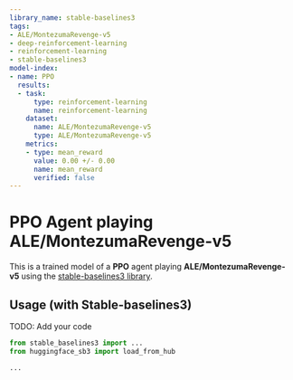 ```yaml
---
library_name: stable-baselines3
tags:
- ALE/MontezumaRevenge-v5
- deep-reinforcement-learning
- reinforcement-learning
- stable-baselines3
model-index:
- name: PPO
  results:
  - task:
      type: reinforcement-learning
      name: reinforcement-learning
    dataset:
      name: ALE/MontezumaRevenge-v5
      type: ALE/MontezumaRevenge-v5
    metrics:
    - type: mean_reward
      value: 0.00 +/- 0.00
      name: mean_reward
      verified: false
---
```


# **PPO** Agent playing **ALE/MontezumaRevenge-v5**
This is a trained model of a **PPO** agent playing **ALE/MontezumaRevenge-v5**
using the [stable-baselines3 library](https://github.com/DLR-RM/stable-baselines3).

## Usage (with Stable-baselines3)
TODO: Add your code


```python
from stable_baselines3 import ...
from huggingface_sb3 import load_from_hub

...
```
